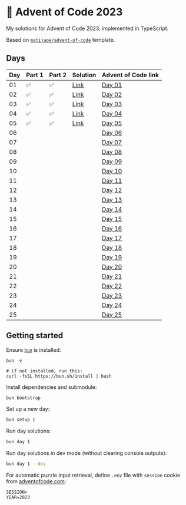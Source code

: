 # 🎄 Advent of Code 2023

My solutions for Advent of Code 2023, implemented in TypeScript.

Based on [`matijaoe/advent-of-code`](https://github.com/matijaoe/advent-of-code) template.

## Days

<!--- ✅ / 🚧 /❌  -->

| Day | Part 1 | Part 2 | Solution                      | Advent of Code link                            |
| --- | ------ | ------ | ----------------------------- | ---------------------------------------------- |
| 01  | ✅     | ✅     | [Link](./src/day-01/index.ts) | [Day 01](https://adventofcode.com/2023/day/1)  |
| 02  | ✅     | ✅     | [Link](./src/day-02/index.ts) | [Day 02](https://adventofcode.com/2023/day/2)  |
| 03  | ✅     | ✅     | [Link](./src/day-03/index.ts) | [Day 03](https://adventofcode.com/2023/day/3)  |
| 04  | ✅     | ✅     | [Link](./src/day-04/index.ts) | [Day 04](https://adventofcode.com/2023/day/4)  |
| 05  | ✅     | ✅     | [Link](./src/day-05/index.ts) | [Day 05](https://adventofcode.com/2023/day/5)  |
| 06  |        |        |                               | [Day 06](https://adventofcode.com/2023/day/6)  |
| 07  |        |        |                               | [Day 07](https://adventofcode.com/2023/day/7)  |
| 08  |        |        |                               | [Day 08](https://adventofcode.com/2023/day/8)  |
| 09  |        |        |                               | [Day 09](https://adventofcode.com/2023/day/9)  |
| 10  |        |        |                               | [Day 10](https://adventofcode.com/2023/day/10) |
| 11  |        |        |                               | [Day 11](https://adventofcode.com/2023/day/11) |
| 12  |        |        |                               | [Day 12](https://adventofcode.com/2023/day/12) |
| 13  |        |        |                               | [Day 13](https://adventofcode.com/2023/day/13) |
| 14  |        |        |                               | [Day 14](https://adventofcode.com/2023/day/14) |
| 15  |        |        |                               | [Day 15](https://adventofcode.com/2023/day/15) |
| 16  |        |        |                               | [Day 16](https://adventofcode.com/2023/day/16) |
| 17  |        |        |                               | [Day 17](https://adventofcode.com/2023/day/17) |
| 18  |        |        |                               | [Day 18](https://adventofcode.com/2023/day/18) |
| 19  |        |        |                               | [Day 19](https://adventofcode.com/2023/day/19) |
| 20  |        |        |                               | [Day 20](https://adventofcode.com/2023/day/20) |
| 21  |        |        |                               | [Day 21](https://adventofcode.com/2023/day/21) |
| 22  |        |        |                               | [Day 22](https://adventofcode.com/2023/day/22) |
| 23  |        |        |                               | [Day 23](https://adventofcode.com/2023/day/23) |
| 24  |        |        |                               | [Day 24](https://adventofcode.com/2023/day/24) |
| 25  |        |        |                               | [Day 25](https://adventofcode.com/2023/day/25) |

## Getting started

Ensure [`bun`](https://bun.sh/) is installed:

```
bun -v

# if not installed, run this:
curl -fsSL https://bun.sh/install | bash
```

Install dependencies and submodule:

```bash
bun bootstrap
```

Set up a new day:

```bash
bun setup 1
```

Run day solutions:

```bash
bun day 1
```

Run day solutions in dev mode (without clearing console outputs):

```bash
bun day 1 --dev
```

For automatic puzzle input retrieval, define `.env` file with `session` cookie from [adventofcode.com](https://adventofcode.com):

```env
SESSION=
YEAR=2023
```
